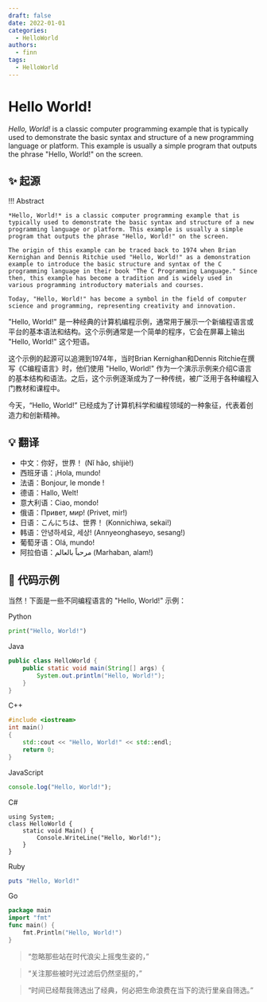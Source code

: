 ```yaml
---
draft: false
date: 2022-01-01
categories:
  - HelloWorld
authors:
  - finn
tags:
  - HelloWorld
---
```


# Hello World!

*Hello, World!* is a classic computer programming example that is typically used to demonstrate the basic syntax and structure of a new programming language or platform. This example is usually a simple program that outputs the phrase "Hello, World!" on the screen.

<!-- more -->

## :sparkles: 起源

!!! Abstract

	*Hello, World!* is a classic computer programming example that is typically used to demonstrate the basic syntax and structure of a new programming language or platform. This example is usually a simple program that outputs the phrase "Hello, World!" on the screen.

	The origin of this example can be traced back to 1974 when Brian Kernighan and Dennis Ritchie used "Hello, World!" as a demonstration example to introduce the basic structure and syntax of the C programming language in their book "The C Programming Language." Since then, this example has become a tradition and is widely used in various programming introductory materials and courses.

	Today, "Hello, World!" has become a symbol in the field of computer science and programming, representing creativity and innovation.

"Hello, World!" 是一种经典的计算机编程示例，通常用于展示一个新编程语言或平台的基本语法和结构。这个示例通常是一个简单的程序，它会在屏幕上输出 "Hello, World!" 这个短语。

这个示例的起源可以追溯到1974年，当时Brian Kernighan和Dennis Ritchie在撰写《C编程语言》时，他们使用 "Hello, World!" 作为一个演示示例来介绍C语言的基本结构和语法。之后，这个示例逐渐成为了一种传统，被广泛用于各种编程入门教材和课程中。

今天，“Hello, World!” 已经成为了计算机科学和编程领域的一种象征，代表着创造力和创新精神。


## :bulb: 翻译

- 中文：你好，世界！ (Nǐ hǎo, shìjiè!)
- 西班牙语：¡Hola, mundo!
- 法语：Bonjour, le monde !
- 德语：Hallo, Welt!
- 意大利语：Ciao, mondo!
- 俄语：Привет, мир! (Privet, mir!)
- 日语：こんにちは、世界！ (Konnichiwa, sekai!)
- 韩语：안녕하세요, 세상! (Annyeonghaseyo, sesang!)
- 葡萄牙语：Olá, mundo!
- 阿拉伯语：مرحباً بالعالم (Marhaban, alam!)

## :dizzy: 代码示例

当然！下面是一些不同编程语言的 "Hello, World!" 示例：

Python
```python
print("Hello, World!")
```

Java
```Java
public class HelloWorld {     
	public static void main(String[] args) {
		System.out.println("Hello, World!"); 
	} 
}
```

C++
```C++
#include <iostream> 
int main() 
{     
	std::cout << "Hello, World!" << std::endl;     
	return 0; 
}
```

JavaScript
```JavaScript
console.log("Hello, World!");
```

C#
```Csharp
using System; 
class HelloWorld {   
	static void Main() {
		Console.WriteLine("Hello, World!");   
	} 
}
```

Ruby
```Ruby
puts "Hello, World!"
```

Go
```Go
package main  
import "fmt"  
func main() {     
	fmt.Println("Hello, World!") 
}
```



>“忽略那些站在时代浪尖上摇曳生姿的，”

>“关注那些被时光过滤后仍然坚挺的，”

>“时间已经帮我筛选出了经典，何必把生命浪费在当下的流行里亲自筛选。”